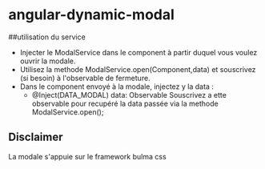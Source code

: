 # angular-dynamic-modal

##utilisation du service
 - Injecter le ModalService dans le component à partir duquel vous voulez ouvrir la modale.
 - Utilisez la methode ModalService.open(Component,data) et souscrivez (si besoin) à l'observable de fermeture. 
 - Dans le component envoyé à la modale, injectez y la data : 
      - @Inject(DATA_MODAL) data: Observable<any> 
  Souscrivez a ette observable pour recupéré la data passée via la methode ModalService.open();
  
## Disclaimer
  La modale s'appuie sur le framework bulma css
